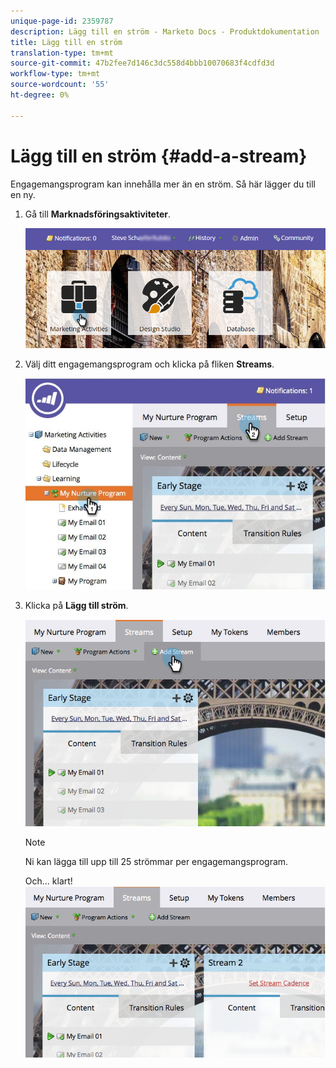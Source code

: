 ```yaml
---
unique-page-id: 2359787
description: Lägg till en ström - Marketo Docs - Produktdokumentation
title: Lägg till en ström
translation-type: tm+mt
source-git-commit: 47b2fee7d146c3dc558d4bbb10070683f4cdfd3d
workflow-type: tm+mt
source-wordcount: '55'
ht-degree: 0%

---
```



# Lägg till en ström {#add-a-stream}

Engagemangsprogram kan innehålla mer än en ström. Så här lägger du till en ny.

1. Gå till **Marknadsföringsaktiviteter**.

   ![](assets/login-marketing-activities-2.png)

1. Välj ditt engagemangsprogram och klicka på fliken **Streams**.

   ![](assets/streamstablifecycle.jpg)

1. Klicka på **Lägg till ström**.

   ![](assets/image2014-9-15-16-3a56-3a23.png)

   >[!NOTE]
   >
   >Ni kan lägga till upp till 25 strömmar per engagemangsprogram.

   Och... klart!   ![](assets/image2014-9-15-16-3a56-3a27.png)


